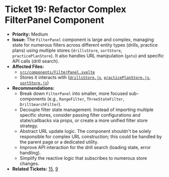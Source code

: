 # Ticket 19: Refactor Complex FilterPanel Component

- **Priority:** Medium
- **Issue:** The `FilterPanel` component is large and complex, managing state for numerous filters across different entity types (drills, practice plans) using multiple stores (`drillsStore`, `sortStore`, `practicePlanStore`). It also handles URL manipulation (`goto`) and specific API calls (drill search).
- **Affected Files:**
    - [`src/components/FilterPanel.svelte`](src/components/FilterPanel.svelte)
    - Stores it interacts with ([`drillsStore.js`](src/lib/stores/drillsStore.js), [`practicePlanStore.js`](src/lib/stores/practicePlanStore.js), [`sortStore.js`](src/lib/stores/sortStore.js))
- **Recommendations:**
    - Break down `FilterPanel` into smaller, more focused sub-components (e.g., `RangeFilter`, `ThreeStateFilter`, `DrillSearchFilter`).
    - Decouple filter state management. Instead of importing multiple specific stores, consider passing filter configurations and state/callbacks via props, or create a more unified filter store strategy.
    - Abstract URL update logic. The component shouldn't be solely responsible for complex URL construction; this could be handled by the parent page or a dedicated utility.
    - Improve API interaction for the drill search (loading state, error handling).
    - Simplify the reactive logic that subscribes to numerous store changes.
- **Related Tickets:** [15](./15-refactor-component-coupling.md), [9](./09-refactor-state-practiceplanstore.md) 